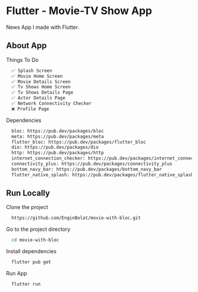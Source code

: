 # Flutter - Movie-TV Show App

News App I made with Flutter.

## About App

Things To Do

```bash
  ✅ Splash Screen
  ✅ Movie Home Screen
  ✅ Movie Details Screen
  ✅ Tv Shows Home Screen
  ✅ Tv Shows Details Page
  ✅ Actor Details Page
  ✅ Network Connectivity Checker
  ❌ Profile Page
```

Dependencies

```bash
  bloc: https://pub.dev/packages/bloc
  meta: https://pub.dev/packages/meta
  flutter_bloc: https://pub.dev/packages/flutter_bloc
  dio: https://pub.dev/packages/dio
  http: https://pub.dev/packages/http
  internet_connection_checker: https://pub.dev/packages/internet_connection_checker
  connectivity_plus: https://pub.dev/packages/connectivity_plus
  bottom_navy_bar: https://pub.dev/packages/bottom_navy_bar
  flutter_native_splash: https://pub.dev/packages/flutter_native_splash

```

## Run Locally

Clone the project

```bash
  https://github.com/EnginBolat/movie-with-bloc.git
```

Go to the project directory

```bash
  cd movie-with-bloc
```

Install dependencies

```bash
  flutter pub get
```

Run App

```bash
  flutter run
```


